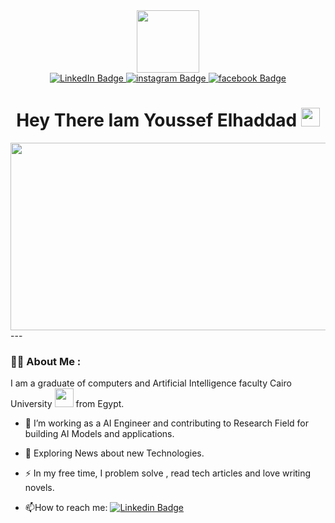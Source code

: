 <div id="header" align="center">
  <img src="https://media.giphy.com/media/v1.Y2lkPTc5MGI3NjExZnN3cWhxMWVoeGw5NTJ4MGtqOWFwNmxoMXFqcXZmcW94dXZiNWcybiZlcD12MV9pbnRlcm5hbF9naWZfYnlfaWQmY3Q9cw/kJV3yFjaVYtlP0CMOR/giphy.gif" width="100"/>
</div>
<div id="badges" align="center">
  <a href="https://www.linkedin.com/in/youssef-elhaddad-3356ba238/">
    <img src="https://img.shields.io/badge/LinkedIn-blue?style=for-the-badge&logo=linkedin&logoColor=white" alt="LinkedIn Badge"/>
  </a>
  <a href="https://www.instagram.com/elhaddad.youssef/">
    <img src="https://img.shields.io/badge/instagram-purple?style=for-the-badge&logo=instagram&logoColor=white" alt="instagram Badge"/>
  </a>
  <a href="https://www.facebook.com/youssef.elhaddad.54/">
    <img src="https://img.shields.io/badge/facebook-darkblue?style=for-the-badge&logo=facebook&logoColor=white" alt="facebook Badge"/>
  </a>
</div>
<div id="badges" align="center">
     <img src="https://komarev.com/ghpvc/?username=Elhaddad-svg&style=flat-square&color=blue" alt=""/>
  <h1>
  Hey There Iam Youssef Elhaddad
  <img src="https://media.giphy.com/media/hvRJCLFzcasrR4ia7z/giphy.gif" width="30px"/>
</h1>
</div>
<div align="center">
  <img src="https://media.giphy.com/media/v1.Y2lkPTc5MGI3NjExbXVhZTN2OWI2NjU5NmZmdjNkM3A3ZXB2bnBzMHdlNXVjeWNxd2tpeiZlcD12MV9pbnRlcm5hbF9naWZfYnlfaWQmY3Q9Zw/L8K62iTDkzGX6/giphy.gif" width="600" height="300"/>
</div>
---

### :man_technologist: About Me :
I am a graduate of computers and Artificial Intelligence faculty Cairo University <img src="https://media.giphy.com/media/WUlplcMpOCEmTGBtBW/giphy.gif" width="30"> from Egypt.
- :telescope: I’m working as a AI Engineer and contributing to Research Field for building AI Models and applications.

- :seedling: Exploring News about new Technologies.

- :zap: In my free time, I problem solve , read tech articles and love writing novels.

- :mailbox:How to reach me: [![Linkedin Badge](https://img.shields.io/badge/-Elhaddad-blue?style=flat&logo=Linkedin&logoColor=white)](https://www.linkedin.com/in/youssef-elhaddad-3356ba238/)

